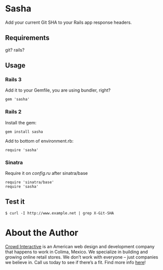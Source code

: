 # Sasha

Add your current Git SHA to your Rails app
response headers.

## Requirements

git? rails?

## Usage

### Rails 3

Add it to your Gemfile, you are using bundler, right?

    gem 'sasha'

### Rails 2

Install the gem:

    gem install sasha

Add to bottom of environment.rb:

    require 'sasha'

### Sinatra

Require it on *config.ru* after sinatra/base

    require 'sinatra/base'
    require 'sasha'

## Test it

    $ curl -I http://www.example.net | grep X-Git-SHA

# About the Author

[Crowd Interactive](http://www.crowdint.com) is an American web design and development company
that happens to work in Colima, Mexico.
We specialize in building and growing online retail stores.
We don’t work with everyone – just companies we believe in. Call us today to see if there’s a fit.
Find more info [here](http://www.crowdint.com)!
